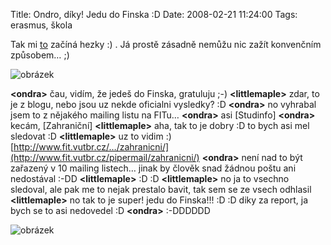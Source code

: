 Title: Ondro, díky! Jedu do Finska :D
Date: 2008-02-21 11:24:00
Tags: erasmus, škola

Tak mi [to]({filename}2008-02-17_erasmus.md) začíná hezky :) . Já prostě zásadně nemůžu nic zažít konvenčním způsobem… ;)

![obrázek]({static}/images/44.jpg)

**<ondra\>** čau, vidím, že jedeš do Finska, gratuluju ;-)
**<littlemaple\>** zdar, to je z blogu, nebo jsou uz nekde oficialni vysledky? :D
**<ondra\>** no vyhrabal jsem to z nějakého mailing listu na
FITu…
**<ondra\>** asi [Studinfo]
**<ondra\>** kecám, [Zahraniční]
**<littlemaple\>** aha, tak to je dobry :D to bych asi mel sledovat
:D
**<littlemaple\>** uz to vidim :) [http://www.fit.vutbr.cz/…/zahranicni/](http://www.fit.vutbr.cz/pipermail/zahranicni/)
**<ondra\>** není nad to být zařazený v 10 mailing listech… jinak by člověk snad žádnou poštu ani nedostával :-DD
**<littlemaple\>** :D :D
**<littlemaple\>** no ja to vsechno sledoval, ale pak me to nejak prestalo bavit, tak sem se ze vsech odhlasil
**<littlemaple\>** no tak to je super! jedu do Finska!!! :D :D diky za report, ja bych se to asi nedovedel :D
**<ondra\>** :-DDDDDD

![obrázek]({static}/images/45.jpg)
